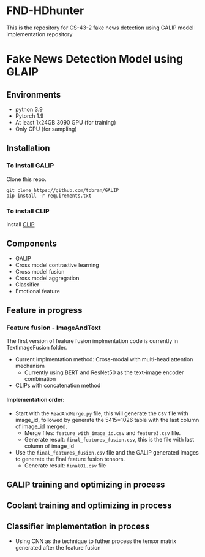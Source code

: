 # FND-HDhunter
This is the repository for CS-43-2 fake news detection using GALIP model implementation repository

# Fake News Detection Model using GLAIP

## Environments

- python 3.9
- Pytorch 1.9
- At least 1x24GB 3090 GPU (for training)
- Only CPU (for sampling) 

## Installation

### To install GALIP

Clone this repo.
```
git clone https://github.com/tobran/GALIP
pip install -r requirements.txt
```
### To install CLIP

Install [CLIP](https://github.com/openai/CLIP)

## Components
- GALIP​
- Cross model contrastive learning​
- Cross model fusion​
- Cross model aggregation​
- Classifier​
- Emotional feature

## Feature in progress
### Feature fusion - ImageAndText
The first version of feature fusion implmentation code is currently in TextImageFusion folder. 
- Current implmentation method: Cross-modal with multi-head attention mechanism
    - Currently using BERT and ResNet50 as the text-image encoder combination
- CLIPs with concatenation method

#### Implementation order: 
- Start with the `ReadAndMerge.py` file, this will generate the csv file with image_id, followed by generate the 5415*1026 table with the last column of image_id merged. 
    - Merge files: `feature_with_image_id.csv` and `feature3.csv` file. 
    - Generate result: `final_features_fusion.csv`, this is the file with last column of image_id
- Use the `final_features_fusion.csv` file and the GALIP generated images to generate the final feature fusion tensors.
    - Generate result: `final01.csv` file

## GALIP training and optimizing in process

## Coolant training and optimizing in process

## Classifier implementation in process
- Using CNN as the technique to futher process the tensor matrix generated after the feature fusion